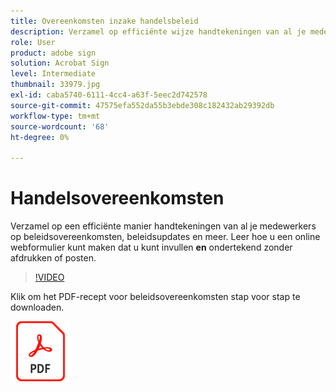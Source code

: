 ```yaml
---
title: Overeenkomsten inzake handelsbeleid
description: Verzamel op efficiënte wijze handtekeningen van al je medewerkers op beleidsovereenkomsten, updates en meer
role: User
product: adobe sign
solution: Acrobat Sign
level: Intermediate
thumbnail: 33979.jpg
exl-id: caba5740-6111-4cc4-a63f-5eec2d742578
source-git-commit: 47575efa552da55b3ebde308c182432ab29392db
workflow-type: tm+mt
source-wordcount: '68'
ht-degree: 0%

---
```


# Handelsovereenkomsten

Verzamel op een efficiënte manier handtekeningen van al je medewerkers op beleidsovereenkomsten, beleidsupdates en meer. Leer hoe u een online webformulier kunt maken dat u kunt invullen **en** ondertekend zonder afdrukken of posten.

>[!VIDEO](https://video.tv.adobe.com/v/33979?hidetitle=true)

Klik om het PDF-recept voor beleidsovereenkomsten stap voor stap te downloaden.

[![Download PDF Recipe](../assets/acrobat_PDF_96.png)](../assets/adobe-sign_set_up_a_web_form_use_case.pdf)
